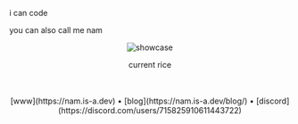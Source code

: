 i can code

you can also call me nam

<div align="center">
<img src="https://raw.githubusercontent.com/chadcat7/chadcat7/main/.github/dwm.png" alt="showcase">
<p>current rice</p>
<br><br>
[www](https://nam.is-a.dev)  •   [blog](https://nam.is-a.dev/blog/)  •  [discord](https://discord.com/users/715825910611443722)
</div>


